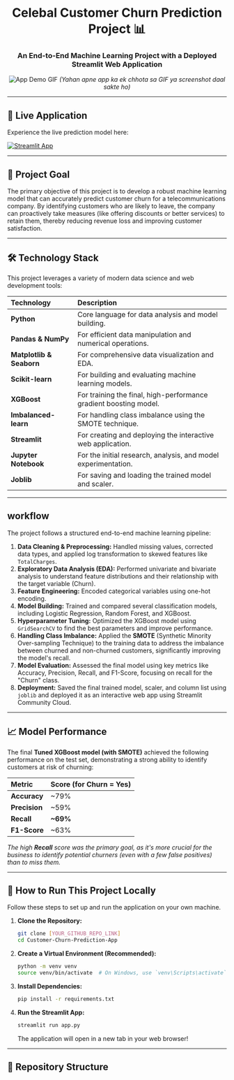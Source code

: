 <div align="center">

# Celebal Customer Churn Prediction Project 📊

### An End-to-End Machine Learning Project with a Deployed Streamlit Web Application

![App Demo GIF](https://i.imgur.com/your-app-demo.gif)
*(Yahan apne app ka ek chhota sa GIF ya screenshot daal sakte ho)*

</div>

---

## 🚀 Live Application

Experience the live prediction model here:

[![Streamlit App](https://static.streamlit.io/badges/streamlit_badge_black_white.svg)]([[YOUR_STREAMLIT_APP_LINK](https://celebal-customer-churn-prediction-project-arrugyh5kzfzapfhcxqk.streamlit.app/)])

---

## 🎯 Project Goal

The primary objective of this project is to develop a robust machine learning model that can accurately predict customer churn for a telecommunications company. By identifying customers who are likely to leave, the company can proactively take measures (like offering discounts or better services) to retain them, thereby reducing revenue loss and improving customer satisfaction.

---

## 🛠️ Technology Stack

This project leverages a variety of modern data science and web development tools:

| Technology | Description |
| :--- | :--- |
| **Python** | Core language for data analysis and model building. |
| **Pandas & NumPy** | For efficient data manipulation and numerical operations. |
| **Matplotlib & Seaborn** | For comprehensive data visualization and EDA. |
| **Scikit-learn** | For building and evaluating machine learning models. |
| **XGBoost** | For training the final, high-performance gradient boosting model. |
| **Imbalanced-learn** | For handling class imbalance using the SMOTE technique. |
| **Streamlit** | For creating and deploying the interactive web application. |
| **Jupyter Notebook** | For the initial research, analysis, and model experimentation. |
| **Joblib** | For saving and loading the trained model and scaler. |

---

##  workflow

The project follows a structured end-to-end machine learning pipeline:

1.  **Data Cleaning & Preprocessing:** Handled missing values, corrected data types, and applied log transformation to skewed features like `TotalCharges`.
2.  **Exploratory Data Analysis (EDA):** Performed univariate and bivariate analysis to understand feature distributions and their relationship with the target variable (Churn).
3.  **Feature Engineering:** Encoded categorical variables using one-hot encoding.
4.  **Model Building:** Trained and compared several classification models, including Logistic Regression, Random Forest, and XGBoost.
5.  **Hyperparameter Tuning:** Optimized the XGBoost model using `GridSearchCV` to find the best parameters and improve performance.
6.  **Handling Class Imbalance:** Applied the **SMOTE** (Synthetic Minority Over-sampling Technique) to the training data to address the imbalance between churned and non-churned customers, significantly improving the model's recall.
7.  **Model Evaluation:** Assessed the final model using key metrics like Accuracy, Precision, Recall, and F1-Score, focusing on recall for the "Churn" class.
8.  **Deployment:** Saved the final trained model, scaler, and column list using `joblib` and deployed it as an interactive web app using Streamlit Community Cloud.

---

## 📈 Model Performance

The final **Tuned XGBoost model (with SMOTE)** achieved the following performance on the test set, demonstrating a strong ability to identify customers at risk of churning:

| Metric | Score (for Churn = Yes) |
| :--- | :--- |
| **Accuracy** | ~79% |
| **Precision** | ~59% |
| **Recall** | **~69%** |
| **F1-Score** | ~63% |

*The high **Recall** score was the primary goal, as it's more crucial for the business to identify potential churners (even with a few false positives) than to miss them.*

---

## 🚀 How to Run This Project Locally

Follow these steps to set up and run the application on your own machine.

1.  **Clone the Repository:**
    ```bash
    git clone [YOUR_GITHUB_REPO_LINK]
    cd Customer-Churn-Prediction-App
    ```

2.  **Create a Virtual Environment (Recommended):**
    ```bash
    python -m venv venv
    source venv/bin/activate  # On Windows, use `venv\Scripts\activate`
    ```

3.  **Install Dependencies:**
    ```bash
    pip install -r requirements.txt
    ```

4.  **Run the Streamlit App:**
    ```bash
    streamlit run app.py
    ```
    The application will open in a new tab in your web browser!

---

## 📂 Repository Structure
